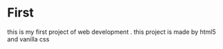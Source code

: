 # First
 this is my first project of web development . this project is made by html5 and vanilla css
